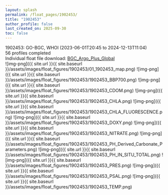 ```yaml
---
layout: splash
permalink: /float_pages/1902453/
title: "1902453"
author_profile: false
last_created_on: 2025-09-30
toc: false
---
```

 
1902453: GO-BGC, WHOI (2023-06-01T20:45 to 2024-12-13T11:04)\
56 profiles completed\
Individual float file download: [BGC_Argo_Plus_Global](https://ftp.soest.hawaii.edu/bgc_argo_plus/Individual_Floats/outliers_removed/1902453_Sprof_processed.nc)\
![img-png]({{ site.url }}{{ site.baseurl }}/assets/images/float_figures/1902453/01_1902453_map.png)
![img-png]({{ site.url }}{{ site.baseurl }}/assets/images/float_figures/1902453/1902453_BBP700.png)
![img-png]({{ site.url }}{{ site.baseurl }}/assets/images/float_figures/1902453/1902453_CDOM.png)
![img-png]({{ site.url }}{{ site.baseurl }}/assets/images/float_figures/1902453/1902453_CHLA.png)
![img-png]({{ site.url }}{{ site.baseurl }}/assets/images/float_figures/1902453/1902453_CHLA_FLUORESCENCE.png)
![img-png]({{ site.url }}{{ site.baseurl }}/assets/images/float_figures/1902453/1902453_DOXY.png)
![img-png]({{ site.url }}{{ site.baseurl }}/assets/images/float_figures/1902453/1902453_NITRATE.png)
![img-png]({{ site.url }}{{ site.baseurl }}/assets/images/float_figures/1902453/1902453_PH_Derived_Carbonate_Parameters.png)
![img-png]({{ site.url }}{{ site.baseurl }}/assets/images/float_figures/1902453/1902453_PH_IN_SITU_TOTAL.png)
![img-png]({{ site.url }}{{ site.baseurl }}/assets/images/float_figures/1902453/1902453_PRES.png)
![img-png]({{ site.url }}{{ site.baseurl }}/assets/images/float_figures/1902453/1902453_PSAL.png)
![img-png]({{ site.url }}{{ site.baseurl }}/assets/images/float_figures/1902453/1902453_TEMP.png)

